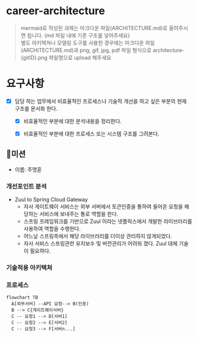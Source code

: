 # career-architecture
> mermaid로 작성된 과제는 마크다운 파일(ARCHITECTURE.md)로 올려주시면 됩니다. (md 파일 내에 기존 구조를 넣어주세요)<br>
> 별도 아키택쳐나 모델링 도구를 사용한 경우에는 마크다운 파일(ARCHITECTURE.md)과 png, gif, jpg, pdf 파일 형식으로 architecture-{gitID}.png 파일명으로 upload 해주세요
# 요구사항
- [X] 담당 하는 업무에서 비효율적인 프로세스나 기술적 개선을 하고 싶은 부분의 현재 구조를 문서화 한다.
    - [X] 비효율적인 부분에 대한 분석내용을 정리한다.
    - [X] 비효율적인 부분에 대한 프로세스 또는 시스템 구조를 그려본다.


## 🚀미션
- 이름: 주명훈
### 개선포인트 분석
- Zuul to Spring Cloud Gateway
  - 자사 게이트웨이 서비스는 외부 서버에서 토큰인증을 통하여 들어온 요청을 해당하는 서비스에 보내주는
    통로 역할을 한다.
  - 스프링 프레임워크를 기반으로 Zuul 이라는 넷플릭스에서 개발한 라이브러리를 사용하여 역할을 수행한다.
  - 어느날 스프링측에서 해당 라이브러리를 더이상 관리하지 않게되었다.
  - 자사 서비스 스프링관련 유지보수 및 버전관리가 어려워 졌다. Zuul 대체 기술이 필요하다.

### 기술적용 아키텍쳐
### 프로세스
```mermaid
flowchart TB
  A[외부서버] --API 요청--> B(인증)
  B --> C{게이트웨이서버}
  C -- 요청1 --> D[서버1]
  C -- 요청2 --> E[서버2]
  C -- 요청3 --> F[서버n...]
```

